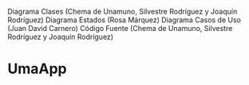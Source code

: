 Diagrama Clases (Chema de Unamuno, Silvestre Rodríguez y Joaquín Rodríguez)
Diagrama Estados (Rosa Márquez)
Diagrama Casos de Uso (Juan David Carnero)
Código Fuente (Chema de Unamuno, Silvestre Rodríguez y Joaquín Rodríguez)
# UmaApp
